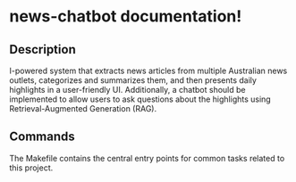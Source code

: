 # news-chatbot documentation!

## Description

I-powered system that extracts news articles from multiple Australian news outlets, categorizes and summarizes them, and then presents daily highlights in a user-friendly UI. Additionally, a chatbot should be implemented to allow users to ask questions about the highlights using Retrieval-Augmented Generation (RAG).

## Commands

The Makefile contains the central entry points for common tasks related to this project.

